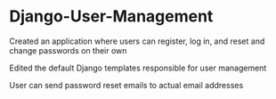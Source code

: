 # Django-User-Management

Created an application where users can register, log in, and reset and change passwords on their own

Edited the default Django templates responsible for user management

User can send password reset emails to actual email addresses

